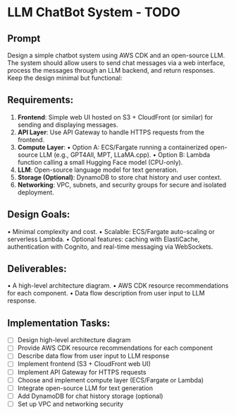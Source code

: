 # LLM ChatBot System - TODO

## Prompt

Design a simple chatbot system using AWS CDK and an open-source LLM.
The system should allow users to send chat messages via a web interface, process the messages through an LLM backend, and return responses.
Keep the design minimal but functional:

## Requirements:
1. **Frontend**: Simple web UI hosted on S3 + CloudFront (or similar) for sending and displaying messages.
2. **API Layer**: Use API Gateway to handle HTTPS requests from the frontend.
3. **Compute Layer**:
   • Option A: ECS/Fargate running a containerized open-source LLM (e.g., GPT4All, MPT, LLaMA.cpp).
   • Option B: Lambda function calling a small Hugging Face model (CPU-only).
4. **LLM**: Open-source language model for text generation.
5. **Storage (Optional)**: DynamoDB to store chat history and user context.
6. **Networking**: VPC, subnets, and security groups for secure and isolated deployment.

## Design Goals:
• Minimal complexity and cost.
• Scalable: ECS/Fargate auto-scaling or serverless Lambda.
• Optional features: caching with ElastiCache, authentication with Cognito, and real-time messaging via WebSockets.

## Deliverables:
• A high-level architecture diagram.
• AWS CDK resource recommendations for each component.
• Data flow description from user input to LLM response.

## Implementation Tasks:
- [ ] Design high-level architecture diagram
- [ ] Provide AWS CDK resource recommendations for each component
- [ ] Describe data flow from user input to LLM response
- [ ] Implement frontend (S3 + CloudFront web UI)
- [ ] Implement API Gateway for HTTPS requests
- [ ] Choose and implement compute layer (ECS/Fargate or Lambda)
- [ ] Integrate open-source LLM for text generation
- [ ] Add DynamoDB for chat history storage (optional)
- [ ] Set up VPC and networking security